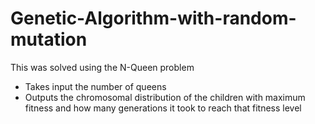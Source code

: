 # Genetic-Algorithm-with-random-mutation
This was solved using the N-Queen problem
- Takes input the number of queens
- Outputs the chromosomal distribution of the children with maximum fitness and how many generations it took to reach that fitness level
